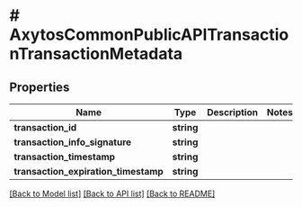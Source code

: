 # # AxytosCommonPublicAPITransactionTransactionMetadata

## Properties

Name | Type | Description | Notes
------------ | ------------- | ------------- | -------------
**transaction_id** | **string** |  |
**transaction_info_signature** | **string** |  |
**transaction_timestamp** | **string** |  |
**transaction_expiration_timestamp** | **string** |  |

[[Back to Model list]](../../README.md#models) [[Back to API list]](../../README.md#endpoints) [[Back to README]](../../README.md)
